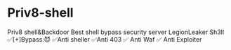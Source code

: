 # Priv8-shell
Priv8 shell&amp;Backdoor
Best shell bypass security server
LegionLeaker Sh3ll
✅[+]Bypass:😈
✅Anti sheller
✅Anti 403
✅ Anti Waf
✅ Anti Exploiter



